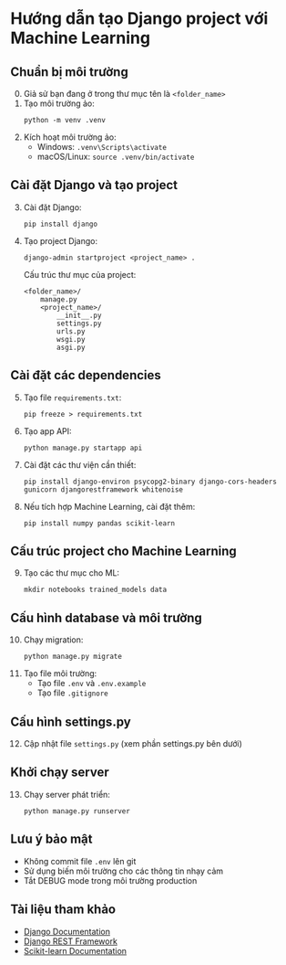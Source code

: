 # Hướng dẫn tạo Django project với Machine Learning

## Chuẩn bị môi trường

0. Giả sử bạn đang ở trong thư mục tên là `<folder_name>`
1. Tạo môi trường ảo:
   ```
   python -m venv .venv
   ```
2. Kích hoạt môi trường ảo:
   - Windows: `.venv\Scripts\activate`
   - macOS/Linux: `source .venv/bin/activate`

## Cài đặt Django và tạo project

3. Cài đặt Django:
   ```
   pip install django
   ```
4. Tạo project Django:
   ```
   django-admin startproject <project_name> .
   ```
   Cấu trúc thư mục của project:
   ```
   <folder_name>/
       manage.py
       <project_name>/
           __init__.py
           settings.py
           urls.py
           wsgi.py
           asgi.py
   ```

## Cài đặt các dependencies

5. Tạo file `requirements.txt`:
   ```
   pip freeze > requirements.txt
   ```
6. Tạo app API:
   ```
   python manage.py startapp api
   ```
7. Cài đặt các thư viện cần thiết:
   ```
   pip install django-environ psycopg2-binary django-cors-headers gunicorn djangorestframework whitenoise
   ```
8. Nếu tích hợp Machine Learning, cài đặt thêm:
   ```
   pip install numpy pandas scikit-learn
   ```

## Cấu trúc project cho Machine Learning

9. Tạo các thư mục cho ML:
   ```
   mkdir notebooks trained_models data
   ```

## Cấu hình database và môi trường

10. Chạy migration:
    ```
    python manage.py migrate
    ```
11. Tạo file môi trường:
    - Tạo file `.env` và `.env.example`
    - Tạo file `.gitignore`

## Cấu hình settings.py

12. Cập nhật file `settings.py` (xem phần settings.py bên dưới)

## Khởi chạy server

13. Chạy server phát triển:
    ```
    python manage.py runserver
    ```

## Lưu ý bảo mật

- Không commit file `.env` lên git
- Sử dụng biến môi trường cho các thông tin nhạy cảm
- Tắt DEBUG mode trong môi trường production

## Tài liệu tham khảo

- [Django Documentation](https://docs.djangoproject.com/)
- [Django REST Framework](https://www.django-rest-framework.org/)
- [Scikit-learn Documentation](https://scikit-learn.org/stable/documentation.html)
